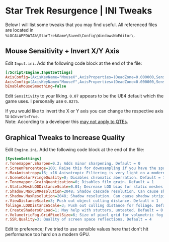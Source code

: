 # Star Trek Resurgence | INI Tweaks

Below I will list some tweaks that you may find useful.
All referenced files are located in `%LOCALAPPDATA%\StarTrekGame\Saved\Config\WindowsNoEditor\`.

## Mouse Sensitivity + Invert X/Y Axis
Edit `Input.ini`.
Add the following code block at the end of the file:
```ini
[/Script/Engine.InputSettings]
AxisConfig=(AxisKeyName="MouseX",AxisProperties=(DeadZone=0.000000,Sensitivity=0.07,Exponent=1.000000,bInvert=False))
AxisConfig=(AxisKeyName="MouseY",AxisProperties=(DeadZone=0.000000,Sensitivity=0.07,Exponent=1.000000,bInvert=False))
bEnableMouseSmoothing=False
```
Edit `Sensitivity` to your liking. `0.07` appears to be the UE4 default which the game uses. I personally use `0.0275`.

If you would like to invert the X or Y axis you can change the respective axis to `bInvert=True`.<br />Note: According to a developer this [may not apply to QTEs](https://forum.startrek-resurgence.com/t/how-do-i-invert-the-y-look-axis/346/20).

## Graphical Tweaks to Increase Quality
Edit `Engine.ini`.
Add the following code block at the end of the file:
```ini
[SystemSettings]
r.Tonemapper.Sharpen=0.2; Adds minor sharpening. Default = 0
r.ScreenPercentage=100; Raise this for downsampling if you have the spare GPU horsepower. Default = 100
r.MaxAnisotropy=16; x16 Anisotropic Filtering is very light on a modern GPU. Default = 8
r.SceneColorFringeQuality=0; Disables chromatic aberration. Default = 1
r.Tonemapper.GrainQuantization=0; Disables film grain. Default = 1
r.StaticMeshLODDistanceScale=0.01; Decrease LOD bias for static meshes to reduce pop-in. Default = 1
r.Shadow.MaxCSMResolution=2048; Shadow cascade resolution. Can cause shadow striping beyond 2048. Default = 2048
r.Shadow.MaxResolution=2048; Shadow resolution. Can cause shadow striping beyond 2048. Default = 2048
r.ViewDistanceScale=3; Push out object culling distance. Default = 1
foliage.LODDistanceScale=3; Push out culling distance for foliage. Default = 1
r.CreateShadersOnLoad=1; May help with stutters, untested. Default = 0
r.VolumetricFog.GridPixelSize=6; Size of pixel grid for volumetric fog. Very demanding at lower values. Default = 4
r.SSR.Quality=3; Quality of screen space reflections. Default = 4
```
Edit to preference; I've tried to use sensible values here that don't hit performance too hard on a modern GPU.
